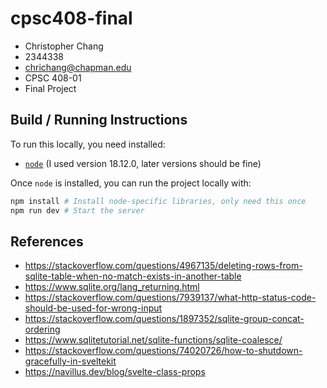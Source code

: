 # cpsc408-final

- Christopher Chang
- 2344338
- chrichang@chapman.edu
- CPSC 408-01
- Final Project

## Build / Running Instructions

To run this locally, you need installed:
- [`node`](https://nodejs.org/en/) (I used version 18.12.0, later versions
  should be fine)

Once `node` is installed, you can run the project locally with:

```bash
npm install # Install node-specific libraries, only need this once
npm run dev # Start the server
```

## References

- https://stackoverflow.com/questions/4967135/deleting-rows-from-sqlite-table-when-no-match-exists-in-another-table
- https://www.sqlite.org/lang_returning.html
- https://stackoverflow.com/questions/7939137/what-http-status-code-should-be-used-for-wrong-input
- https://stackoverflow.com/questions/1897352/sqlite-group-concat-ordering
- https://www.sqlitetutorial.net/sqlite-functions/sqlite-coalesce/
- https://stackoverflow.com/questions/74020726/how-to-shutdown-gracefully-in-sveltekit
- https://navillus.dev/blog/svelte-class-props
